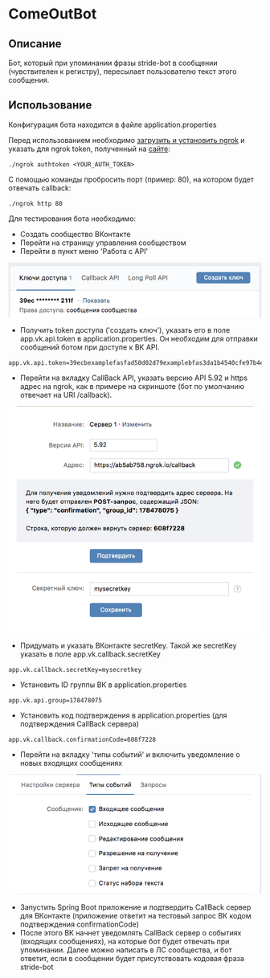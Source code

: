 # ComeOutBot
## Описание
Бот, который при упоминании фразы stride-bot в сообщении (чувствителен к регистру), пересылает пользователю текст этого сообщения.
## Использование
Конфигурация бота находится в файле application.properties 

Перед использованием необходимо [загрузить и установить ngrok](https://ngrok.com/download) и указать для ngrok token, полученный на [сайте](https://dashboard.ngrok.com/get-started):
```
./ngrok authtoken <YOUR_AUTH_TOKEN>
```
С помощью команды пробросить порт (пример: 80), на котором будет отвечать callback:
```
./ngrok http 80
```
Для тестирования бота необходимо:
- Создать сообщество ВКонтакте
- Перейти на страницу управления сообществом
- Перейти в пункт меню 'Работа с API'

![получение token](readme/token.png)

- Получить token доступа ('создать ключ'), указать его в поле app.vk.api.token в application.properties. Он необходим для отправки сообщений ботом при доступе к ВК API.
```
app.vk.api.token=39ecbexamplefasfad50d02d79examplebfas3da1b4540cfe97b4example09af7091a172d211f
```
- Перейти на вкладку CallBack API, указать версию API 5.92 и https адрес на ngrok, как в примере на скриншоте (бот по умолчанию отвечает на URI /callback).

![добавление сервера в callback api](readme/callback.png)

- Придумать и указать ВКонтакте secretKey. Такой же secretKey указать в поле app.vk.callback.secretKey
```
app.vk.callback.secretKey=mysecretkey
```
- Установить ID группы ВК в application.properties
```
app.vk.api.group=178478075
```
- Установить код подтверждения в application.properties (для подтверждения CallBack сервера)
```
app.vk.callback.confirmationCode=608f7228
```
- Перейти на вкладку 'типы событий' и включить уведомление о новых входящих сообщениях 

![включение уведомления](readme/event_type.png)

- Запустить Spring Boot приложение и подтвердить CallBack сервер для ВКонтакте (приложение ответит на тестовый запрос ВК кодом подтверждения confirmationCode)
- После этого ВК  начнет уведомлять CallBack сервер о событиях (входящих сообщениях), на которые бот будет отвечать при упоминании. Далее можно написать в ЛС сообщества, и бот ответит, если в сообщении будет присутствовать кодовая фраза stride-bot